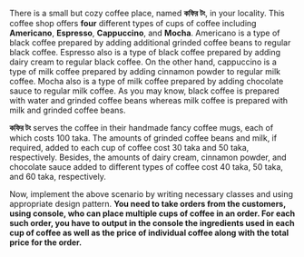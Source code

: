 There is a small but cozy coffee place, named **কফির টং**, in your locality. This coffee shop offers **four**
different types of cups of coffee including **Americano**, **Espresso**, **Cappuccino**, and **Mocha**.
Americano is a type of black coffee prepared by adding additional grinded coffee beans to regular
black coffee. Espresso also is a type of black coffee prepared by adding dairy cream to regular
black coffee. On the other hand, cappuccino is a type of milk coffee prepared by adding cinnamon
powder to regular milk coffee. Mocha also is a type of milk coffee prepared by adding chocolate
sauce to regular milk coffee. As you may know, black coffee is prepared with water and grinded
coffee beans whereas milk coffee is prepared with milk and grinded coffee beans.

**কফির টং** serves the coffee in their handmade fancy coffee mugs, each of which costs 100 taka.
The amounts of grinded coffee beans and milk, if required, added to each cup of coffee cost 30
taka and 50 taka, respectively. Besides, the amounts of dairy cream, cinnamon powder, and
chocolate sauce added to different types of coffee cost 40 taka, 50 taka, and 60 taka, respectively.

Now, implement the above scenario by writing necessary classes and using appropriate design
pattern. **You need to take orders from the customers, using console, who can place multiple cups
of coffee in an order. For each such order, you have to output in the console the ingredients used
in each cup of coffee as well as the price of individual coffee along with the total price for the order.**

